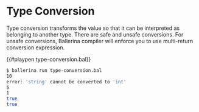 # Type Conversion

Type conversion transforms the value so that it can be interpreted as belonging to another type.
There are safe and unsafe conversions. For unsafe conversions, Ballerina compiler will enforce you to use multi-return conversion expression.

{{#playpen type-conversion.bal}}

```bash
$ ballerina run type-conversion.bal
10
error: 'string' cannot be converted to 'int'
5
1
true
true
```